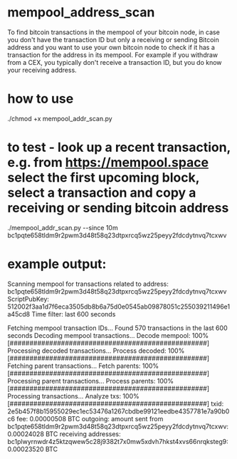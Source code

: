 # mempool_address_scan
To find bitcoin transactions in the mempool of your bitcoin node, in case you don't have the transaction ID but only a receiving or sending Bitcoin address and you want to use your own bitcoin node to check if it has a transaction for the address in its mempool.
For example if you withdraw from a CEX, you typically don't receive a transaction ID, but you do know your receiving address.

# how to use
./chmod +x mempool_addr_scan.py 
# to test - look up a recent transaction, e.g. from https://mempool.space select the first upcoming block, select a transaction and copy a receiving or sending bitcoin address
./mempool_addr_scan.py --since 10m bc1pqte658tldm9r2pwm3d48t58q23dtpxrcq5wz25peyy2fdcdytnvq7tcxwv

# example output:
Scanning mempool for transactions related to address: bc1pqte658tldm9r2pwm3d48t58q23dtpxrcq5wz25peyy2fdcdytnvq7tcxwv
ScriptPubKey: 512002f3aa1d7f6eca3505db8b6a75d0e0545ab09878051c255039211496e1a45cd8
Time filter: last 600 seconds

Fetching mempool transaction IDs...
Found 570 transactions in the last 600 seconds
Decoding mempool transactions...
Decode mempool: 100% [##################################################]
Processing decoded transactions...
Process decoded: 100% [##################################################]
Fetching parent transactions...
Fetch parents: 100% [##################################################]
Processing parent transactions...
Process parents: 100% [##################################################]
Processing transactions...
Analyze txs: 100% [##################################################]
txid: 2e5b457f8b15955029ec1ec53476a1267cbdbe99121eedbe4357781e7a90b0c6
  fee: 0.00000508 BTC
  outgoing:
    amount sent from bc1pqte658tldm9r2pwm3d48t58q23dtpxrcq5wz25peyy2fdcdytnvq7tcxwv: 0.00024028 BTC
    receiving addresses:
      bc1plwyrnwdr4z5ktzqwew5c28j9382t7x0mw5xdvh7hkst4xvs66nrqksteg9: 0.00023520 BTC
